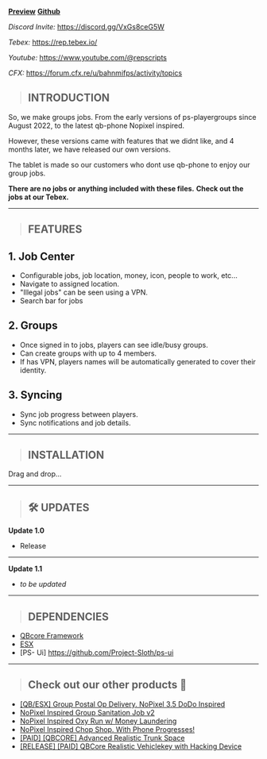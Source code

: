 **[Preview](https://youtu.be/xuSjrBG-gRY)**
**[Github](https://github.com/Rep-Scripts/avid-tablet)**

_Discord Invite:_ https://discord.gg/VxGs8ceG5W

_Tebex:_ https://rep.tebex.io/

_Youtube:_ https://www.youtube.com/@repscripts

_CFX:_ https://forum.cfx.re/u/bahnmifps/activity/topics

> ## **INTRODUCTION**

So, we make groups jobs. From the early versions of ps-playergroups since August 2022, to the latest qb-phone Nopixel inspired.

However, these versions came with features that we didnt like, and 4 months later, we have released our own versions.

The tablet is made so our customers who dont use qb-phone to enjoy our group jobs.

**There are no jobs or anything included with these files.**
**Check out the jobs at our Tebex.**

---

> ## **FEATURES**

## **1. Job Center**

- Configurable jobs, job location, money, icon, people to work, etc...
- Navigate to assigned location.
- "Illegal jobs" can be seen using a VPN.
- Search bar for jobs

## **2. Groups**

- Once signed in to jobs, players can see idle/busy groups.
- Can create groups with up to 4 members.
- If has VPN, players names will be automatically generated to cover their identity.

## **3. Syncing**

- Sync job progress between players.
- Sync notifications and job details.

---

> ## **INSTALLATION**

Drag and drop...

---

> ## **🛠️ UPDATES**

**Update 1.0**

- Release

---

**Update 1.1**

- _to be updated_

---

> ## **DEPENDENCIES**

- [QBcore Framework](https://github.com/qbcore-framework)
- [ESX](https://github.com/esx-framework)
- [PS- Ui] https://github.com/Project-Sloth/ps-ui

---

> ## **Check out our other products** :star2:

- [[QB/ESX] Group Postal Op Delivery. NoPixel 3.5 DoDo Inspired](https://forum.cfx.re/t/qb-esx-group-postal-op-delivery-nopixel-3-5-dodo-inspired/4894624/29)
- [NoPixel Inspired Group Sanitation Job v2](https://forum.cfx.re/t/nopixel-inspired-group-sanitation-job-v2/4929184/5)
- [NoPixel Inspired Oxy Run w/ Money Laundering](https://forum.cfx.re/t/nopixel-inspired-oxy-run-w-money-laundering/4941107/10)
- [NoPixel Inspired Chop Shop. With Phone Progresses!](https://forum.cfx.re/t/nopixel-inspired-chop-shop-with-phone-progresses/4942864/5)
- [[PAID] [QBCORE] Advanced Realistic Trunk Space](https://forum.cfx.re/t/paid-qbcore-advanced-realistic-trunk-space/4891965/2)
- [[RELEASE] [PAID] QBCore Realistic Vehiclekey with Hacking Device](https://forum.cfx.re/t/release-paid-qbcore-realistic-vehiclekey-with-hacking-device/4891955/10)
